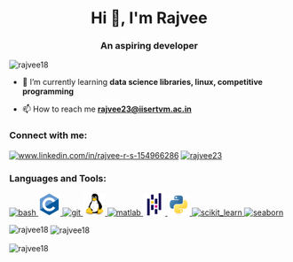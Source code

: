 <h1 align="center">Hi 👋, I'm Rajvee</h1>
<h3 align="center">An aspiring developer</h3>

<p align="left"> <img src="https://komarev.com/ghpvc/?username=rajvee18&label=Profile%20views&color=0e75b6&style=flat" alt="rajvee18" /> </p>

- 🌱 I’m currently learning **data science libraries, linux, competitive programming**

- 📫 How to reach me **rajvee23@iisertvm.ac.in**

<h3 align="left">Connect with me:</h3>
<p align="left">
<a href="https://linkedin.com/in/www.linkedin.com/in/rajvee-r-s-154966286" target="blank"><img align="center" src="https://raw.githubusercontent.com/rahuldkjain/github-profile-readme-generator/master/src/images/icons/Social/linked-in-alt.svg" alt="www.linkedin.com/in/rajvee-r-s-154966286" height="30" width="40" /></a>
<a href="https://www.hackerrank.com/rajvee23" target="blank"><img align="center" src="https://raw.githubusercontent.com/rahuldkjain/github-profile-readme-generator/master/src/images/icons/Social/hackerrank.svg" alt="rajvee23" height="30" width="40" /></a>
</p>

<h3 align="left">Languages and Tools:</h3>
<p align="left"> <a href="https://www.gnu.org/software/bash/" target="_blank" rel="noreferrer"> <img src="https://www.vectorlogo.zone/logos/gnu_bash/gnu_bash-icon.svg" alt="bash" width="40" height="40"/> </a> <a href="https://www.cprogramming.com/" target="_blank" rel="noreferrer"> <img src="https://raw.githubusercontent.com/devicons/devicon/master/icons/c/c-original.svg" alt="c" width="40" height="40"/> </a> <a href="https://git-scm.com/" target="_blank" rel="noreferrer"> <img src="https://www.vectorlogo.zone/logos/git-scm/git-scm-icon.svg" alt="git" width="40" height="40"/> </a> <a href="https://www.linux.org/" target="_blank" rel="noreferrer"> <img src="https://raw.githubusercontent.com/devicons/devicon/master/icons/linux/linux-original.svg" alt="linux" width="40" height="40"/> </a> <a href="https://www.mathworks.com/" target="_blank" rel="noreferrer"> <img src="https://upload.wikimedia.org/wikipedia/commons/2/21/Matlab_Logo.png" alt="matlab" width="40" height="40"/> </a> <a href="https://pandas.pydata.org/" target="_blank" rel="noreferrer"> <img src="https://raw.githubusercontent.com/devicons/devicon/2ae2a900d2f041da66e950e4d48052658d850630/icons/pandas/pandas-original.svg" alt="pandas" width="40" height="40"/> </a> <a href="https://www.python.org" target="_blank" rel="noreferrer"> <img src="https://raw.githubusercontent.com/devicons/devicon/master/icons/python/python-original.svg" alt="python" width="40" height="40"/> </a> <a href="https://scikit-learn.org/" target="_blank" rel="noreferrer"> <img src="https://upload.wikimedia.org/wikipedia/commons/0/05/Scikit_learn_logo_small.svg" alt="scikit_learn" width="40" height="40"/> </a> <a href="https://seaborn.pydata.org/" target="_blank" rel="noreferrer"> <img src="https://seaborn.pydata.org/_images/logo-mark-lightbg.svg" alt="seaborn" width="40" height="40"/> </a> </p>

<p><img align="left" src="https://github-readme-stats.vercel.app/api/top-langs?username=rajvee18&show_icons=true&locale=en&layout=compact" alt="rajvee18" /></p>

<p>&nbsp;<img align="center" src="https://github-readme-stats.vercel.app/api?username=rajvee18&show_icons=true&locale=en" alt="rajvee18" /></p>

<p><img align="center" src="https://github-readme-streak-stats.herokuapp.com/?user=rajvee18&" alt="rajvee18" /></p>

